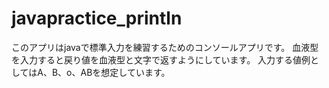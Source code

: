 # javapractice_println
このアプリはjavaで標準入力を練習するためのコンソールアプリです。
血液型を入力すると戻り値を血液型と文字で返すようにしています。
入力する値例としてはA、B、o、ABを想定しています。

